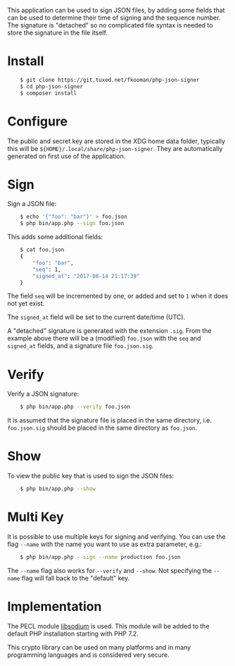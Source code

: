 This application can be used to sign JSON files, by adding some fields that can
be used to determine their time of signing and the sequence number. The 
signature is "detached" so no complicated file syntax is needed to store the 
signature in the file itself.

# Install 
    
```bash
    $ git clone https://git.tuxed.net/fkooman/php-json-signer
    $ cd php-json-signer
    $ composer install
```

# Configure 

The public and secret key are stored in the XDG home data folder, typically
this will be `${HOME}/.local/share/php-json-signer`. They are automatically 
generated on first use of the application.

# Sign

Sign a JSON file:

```bash
    $ echo '{"foo": "bar"}' > foo.json
    $ php bin/app.php --sign foo.json
```

This adds some additional fields:

```bash
    $ cat foo.json
    {
        "foo": "bar",
        "seq": 1,
        "signed_at": "2017-08-14 21:17:39"
    }
```

The field `seq` will be incremented by one, or added and set to `1` when it 
does not yet exist.

The `signed_at` field will be set to the current date/time (UTC).

A "detached" signature is generated with the extension `.sig`. From the 
example above there will be a (modified) `foo.json` with the `seq` and
`signed_at` fields, and a signature file `foo.json.sig`.
 
# Verify

Verify a JSON signature:

```bash
    $ php bin/app.php --verify foo.json
```

It is assumed that the signature file is placed in the same directory, i.e. 
`foo.json.sig` should be placed in the same directory as `foo.json`.

# Show 

To view the public key that is used to sign the JSON files:

```bash
    $ php bin/app.php --show
```

# Multi Key

It is possible to use multiple keys for signing and verifying. You can use 
the flag `--name` with the name you want to use as extra parameter, e.g.:

```bash
    $ php bin/app.php --sign --name production foo.json
```

The `--name` flag also works for `--verify` and `--show`. Not specifying 
the `--name` flag will fall back to the "default" key.

# Implementation

The PECL module [libsodium](https://paragonie.com/book/pecl-libsodium) is used. 
This module will be added to the default PHP installation starting with PHP
7.2.

This crypto library can be used on many platforms and in many programming 
languages and is considered very secure.
